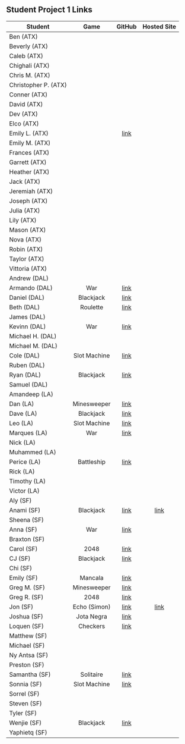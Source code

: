 ## Student Project 1 Links

| Student | Game | GitHub | Hosted Site |
|---|:---:|:---:|:---:|
| Ben (ATX) |  |  |  |
| Beverly (ATX) |  |  |  |
| Caleb (ATX) |  |  |  |
| Chighali (ATX) |  |  |  |
| Chris M. (ATX) |  |  |  |
| Christopher P. (ATX) |  |  |  |
| Conner (ATX) |  |  |  |
| David (ATX) |  |  |  |
| Dev (ATX) |  |  |  |
| Elco (ATX) |  |  |  |
| Emily L. (ATX) |  | [link](https://github.com/emgrebe/Unit-1-Project) |  |
| Emily M. (ATX) |  |  |  |
| Frances (ATX) |  |  |  |
| Garrett (ATX) |  |  |  |
| Heather (ATX) |  |  |  |
| Jack (ATX) |  |  |  |
| Jeremiah (ATX) |  |  |  |
| Joseph (ATX) |  |  |  |
| Julia (ATX) |  |  |  |
| Lily (ATX) |  |  |  |
| Mason (ATX) |  |  |  |
| Nova (ATX) |  |  |  |
| Robin (ATX) |  |  |  |
| Taylor (ATX) |  |  |  |
| Vittoria (ATX) |  |  |  |
| Andrew (DAL) |  |  |  |
| Armando (DAL) | War | [link](https://github.com/Drag49487Jr/War-Game) |  |
| Daniel (DAL) | Blackjack | [link](https://github.com/dc3430/BlackJack) |  |
| Beth (DAL) | Roulette | [link](https://github.com/bethsmith0623/Roulette) |  |
| James (DAL) |  |  |  |
| Kevinn (DAL) | War | [link](https://github.com/kevinnarbas/war-game-project1) |  |
| Michael H. (DAL) |  |  |  |
| Michael M. (DAL) |  |  |  |
| Cole (DAL) | Slot Machine | [link](https://github.com/41Holmes41/myproject1) |  |
| Ruben (DAL) |  |  |  |
| Ryan (DAL) | Blackjack | [link](https://github.com/RyanPGeorge/project1-blackjack) |  |
| Samuel (DAL) |  |  |  |
| Amandeep (LA) |  |  |  |
| Dan (LA) | Minesweeper | [link](https://github.com/seagrendaniel/Mime-Sweeper) |  |
| Dave (LA) | Blackjack | [link](https://github.com/davekoncsol/black-jack) |  |
| Leo (LA) | Slot Machine | [link](https://github.com/leonelRos/Slot-machine) |  |
| Marques (LA) | War | [link](https://github.com/Mjsmith30/THE-GAME-OF-WAR) |  |
| Nick (LA) |  |  |  |
| Muhammed (LA) |  |  |  |
| Perice (LA) | Battleship | [link](https://github.com/perice-pope/Battle-Assembly_4_000) |  |
| Rick (LA) |  |  |  |
| Timothy (LA) |  |  |  |
| Victor (LA) |  |  |  |
| Aly (SF) |  |  |  |
| Anami (SF) | Blackjack | [link](https://github.com/anami-sf/blackjack-v2) | [link](https://anami-sf.github.io/blackjack-v2/) |
| Sheena (SF) |  |  |  |
| Anna (SF) | War | [link](https://github.com/1anya1/War) |  |
| Braxton (SF) |  |  |  |
| Carol (SF) | 2048 | [link](https://github.com/carolsand/TwentyFoutyEight) |  |
| CJ (SF) | Blackjack | [link](https://github.com/cjs83/blackjack) |  |
| Chi (SF) |  |  |  |
| Emily (SF) | Mancala | [link](https://github.com/emilyc729/mancala) |  |
| Greg M. (SF) | Minesweeper | [link](https://github.com/g-merrill/project-1) |  |
| Greg R. (SF) | 2048 | [link](https://github.com/franics925/2048) |  |
| Jon (SF) | Echo (Simon) | [link](https://github.com/simpleCodify/Project-Echo) | [link](https://simplecodify.github.io/Project-Echo/) |
| Joshua (SF) | Jota Negra | [link](https://github.com/jusselman/jotaNegra) |  |
| Loquen (SF) | Checkers | [link](https://github.com/Loquen/checkers) |  |
| Matthew (SF) |  |  |  |
| Michael (SF) |  |  |  |
| Ny Antsa (SF) |  |  |  |
| Preston (SF) |  |  |  |
| Samantha (SF) | Solitaire | [link](https://github.com/Samantha2233/Solitaire) |  |
| Sonnia (SF) | Slot Machine | [link](https://github.com/brownbugz/slotmachine) |  |
| Sorrel (SF) |  |  |  |
| Steven (SF) |  |  |  |
| Tyler (SF) |  |  |  |
| Wenjie (SF) | Blackjack | [link](https://github.com/wenwenkp/black-jack) |  |
| Yaphietq (SF) |  |  |  |
